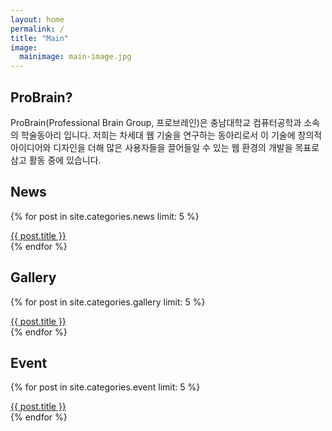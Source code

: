 ```yaml
---
layout: home
permalink: /
title: "Main"
image:
  mainimage: main-image.jpg
---
```


<div class="tiles">

<div class="tile">
  <h2 class="post-title">ProBrain?</h2>
  <p class="post-excerpt">ProBrain(Professional Brain Group, 프로브레인)은 충남대학교 컴퓨터공학과 소속의 학술동아리 입니다. 저희는 차세대 웹 기술을 연구하는 동아리로서 이 기술에 창의적 아이디어와 디자인을 더해 많은 사용자들을 끌어들일 수 있는 웹 환경의 개발을 목표로 삼고 활동 중에 있습니다.</p>
</div><!-- /.tile -->

<div class="tile">
  <h2 class="post-title">News</h2>
  {% for post in site.categories.news limit: 5 %}
    <a href="{{ post.url }}"><p 
      {% if forloop.first %}
      style="margin-bottom: 0;"
      {% else %}
      style="margin: 0;"
      {% endif %}
      >{{ post.title }}</p></a>
  {% endfor %}
</div><!-- /.tile -->

<div class="tile">
  <h2 class="post-title">Gallery</h2>
  {% for post in site.categories.gallery limit: 5 %}
    <a href="{{ post.url }}"><p 
      {% if forloop.first %}
      style="margin-bottom: 0;"
      {% else %}
      style="margin: 0;"
      {% endif %}
      >{{ post.title }}</p></a>
  {% endfor %}
</div><!-- /.tile -->

<div class="tile">
  <h2 class="post-title">Event</h2>
  {% for post in site.categories.event limit: 5 %}
    <a href="{{ post.url }}"><p 
      {% if forloop.first %}
      style="margin-bottom: 0;"
      {% else %}
      style="margin: 0;"
      {% endif %}
      >{{ post.title }}</p></a>
  {% endfor %}
</div><!-- /.tile -->
</div><!-- /.tiles -->
